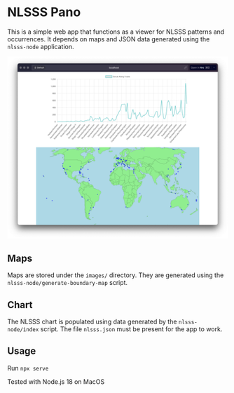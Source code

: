 # NLSSS Pano

This is a simple web app that functions as a viewer for NLSSS patterns and occurrences. It depends on maps and JSON data generated using the `nlsss-node` application.

![Screenshot of NLSSS Pano](img.png)

## Maps

Maps are stored under the `images/` directory. They are generated using the `nlsss-node/generate-boundary-map` script.

## Chart

The NLSSS chart is populated using data generated by the `nlsss-node/index` script. The file `nlsss.json` must be present for the app to work.

## Usage

Run `npx serve`

Tested with Node.js 18 on MacOS